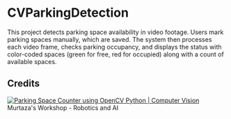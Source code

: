 # CVParkingDetection

This project detects parking space availability in video footage. Users mark parking spaces manually, which are saved. The system then processes each video frame, checks parking occupancy, and displays the status with color-coded spaces (green for free, red for occupied) along with a count of available spaces.

## Credits
[![Parking Space Counter using OpenCV Python | Computer Vision](https://img.youtube.com/vi/caKnQlCMIYI&list=LL&index=2/0.jpg)](https://www.youtube.com/watch?v=caKnQlCMIYI&list=LL&index=2) Murtaza's Workshop - Robotics and AI 

